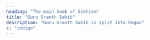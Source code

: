 ```yaml
---
heading: "The main book of Sikhism"
title: "Guru Granth Sahib"
description: "Guru Granth Sahib is split into Ragas"
c: "indigo"
---
```

